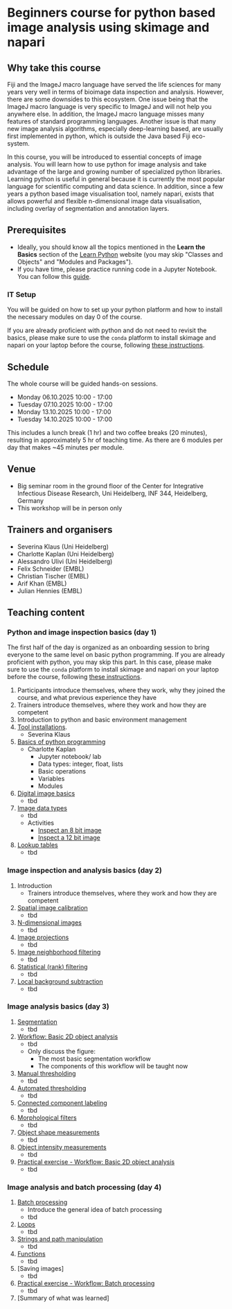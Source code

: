 # Beginners course for python based image analysis using skimage and napari

## Why take this course

Fiji and the ImageJ macro language have served the life sciences for many years very well in terms of bioimage data inspection and analysis. However, there are some downsides to this ecosystem. One issue being that the ImageJ macro language is very specific to ImageJ and will not help you anywhere else. In addition, the ImageJ macro language misses many features of standard programming languages. Another issue is that many new image analysis algorithms, especially deep-learning based, are usually first implemented in python, which is outside the Java based Fiji eco-system.

In this course, you will be introduced to essential concepts of image analysis. You will learn how to use python for image analysis and take advantage of the large and growing number of specialized python libraries. Learning python is useful in general because it is currently the most popular language for scientific computing and data science. In addition, since a few years a python based image visualisation tool, namely napari, exists that allows powerful and flexible n-dimensional image data visualisation, including overlay of segmentation and annotation layers.

## Prerequisites

* Ideally, you should know all the topics mentioned in the **Learn the Basics** section of the [Learn Python](https://www.learnpython.org/en/Welcome) website (you may skip "Classes and Objects" and "Modules and Packages").
* If you have time, please practice running code in a Jupyter Notebook. You can follow this [guide](https://jupyter.org/try-jupyter/retro/notebooks/?path=notebooks/Intro.ipynb).

### IT Setup

You will be guided on how to set up your python platform and how to install the necessary modules on day 0 of the course.  

If you are already proficient with python and do not need to revisit the basics, please make sure to use the `conda` platform to install skimage and napari on your laptop before the course, following [these instructions](https://neubias.github.io/training-resources/tool_installation/index.html#skimage_napari). 

## Schedule

The whole course will be guided hands-on sessions.

- Monday 06.10.2025 10:00 - 17:00
- Tuesday 07.10.2025 10:00 - 17:00
- Monday 13.10.2025 10:00 - 17:00
- Tuesday 14.10.2025 10:00 - 17:00 

This includes a lunch break (1 hr) and two coffee breaks (20 minutes), resulting in approximately 5 hr of teaching time.
As there are 6 modules per day that makes ~45 minutes per module.

## Venue

- Big seminar room in the ground floor of the Center for Integrative Infectious Disease Research, Uni Heidelberg, INF 344, Heidelberg, Germany
- This workshop will be in person only

## Trainers and organisers

- Severina Klaus (Uni Heidelberg)
- Charlotte Kaplan (Uni Heidelberg)
- Alessandro Ulivi (Uni Heidelberg)
- Felix Schneider (EMBL)
- Christian Tischer (EMBL)
- Arif Khan (EMBL)
- Julian Hennies (EMBL)

## Teaching content

### Python and image inspection basics (day 1)

The first half of the day is organized as an onboarding session to bring everyone to the same level on basic python programming. If you are already proficient with python, you may skip this part. In this case, please make sure to use the `conda` platform to install skimage and napari on your laptop before the course, following [these instructions](https://neubias.github.io/training-resources/tool_installation/index.html#skimage_napari). 

1. Participants introduce themselves, where they work, why they joined the course, and what previous experience they have
1. Trainers introduce themselves, where they work and how they are competent
1. Introduction to python and basic environment management
1. [Tool installations](https://neubias.github.io/training-resources/tool_installation/index.html#skimage_napari).
   - Severina Klaus
1. [Basics of python programming](https://heibox.uni-heidelberg.de/d/da0a61ef203347c7aff2/)
   - Charlotte Kaplan
       - Jupyter notebook/ lab
       - Data types: integer, float, lists
       - Basic operations
       - Variables
       - Modules
1. [Digital image basics](https://neubias.github.io/training-resources/pixels/index.html)
    - tbd
1. [Image data types](https://neubias.github.io/training-resources/datatypes/index.html) 
    - tbd
    - Activities
       - [Inspect an 8 bit image](https://neubias.github.io/training-resources/datatypes/index.html#saturation_8bit)
       - [Inspect a 12 bit image](https://neubias.github.io/training-resources/datatypes/index.html#saturation_12bit)
1. [Lookup tables](https://neubias.github.io/training-resources/lut/index.html)
    - tbd

### Image inspection and analysis basics (day 2)

1. Introduction
    - Trainers introduce themselves, where they work and how they are competent
1. [Spatial image calibration](https://neubias.github.io/training-resources/spatial_calibration/index.html) 
    - tbd
1. [N-dimensional images](https://neubias.github.io/training-resources/multidimensional_image_basics/)
    - tbd
1. [Image projections](https://neubias.github.io/training-resources/projections/index.html)
    - tbd
1. [Image neighborhood filtering](https://neubias.github.io/training-resources/filter_neighbourhood/index.html)
    - tbd
1. [Statistical (rank) filtering](https://neubias.github.io/training-resources/filter_statistical/index.html)
    - tbd
1. [Local background subtraction](https://neubias.github.io/training-resources/local_background_correction/index.html)
    - tbd

### Image analysis basics (day 3)
1. [Segmentation](https://neubias.github.io/training-resources/segmentation/index.html)
    - tbd
1. [Workflow: Basic 2D object analysis](https://neubias.github.io/training-resources/workflow_segment_2d_nuclei_measure_shape/index.html)
    - tbd
    - Only discuss the figure:
        - The most basic segmentation workflow
        - The components of this workflow will be taught now
1. [Manual thresholding](https://neubias.github.io/training-resources/binarization/index.html)
    - tbd
1. [Automated thresholding](https://neubias.github.io/training-resources/auto_threshold/index.html) 
    - tbd
1. [Connected component labeling](https://neubias.github.io/training-resources/connected_components/index.html)
    - tbd
1. [Morphological filters](https://neubias.github.io/training-resources/filter_morphological/index.html)
    - tbd
1. [Object shape measurements](https://neubias.github.io/training-resources/measure_shapes/index.html)
    - tbd
1. [Object intensity measurements](https://neubias.github.io/training-resources/measure_intensities/index.html)
    - tbd
1. [Practical exercise - Workflow: Basic 2D object analysis](https://neubias.github.io/training-resources/workflow_segment_2d_nuclei_measure_shape/index.html)
    - tbd

### Image analysis and batch processing (day 4)

1. [Batch processing](https://neubias.github.io/training-resources/batch_processing/index.html)
    - Introduce the general idea of batch processing
    - tbd
1. [Loops](https://neubias.github.io/training-resources/script_for_loop/index.html)
    - tbd
1. [Strings and path manipulation](https://neubias.github.io/training-resources/string_concat/index.html)
    - tbd
1. [Functions](https://neubias.github.io/training-resources/script_functions/index.html)
    - tbd
1. [Saving images]
    - tbd
1. [Practical exercise - Workflow: Batch processing](https://neubias.github.io/training-resources/batch_processing/index.html)
    - tbd
1. [Summary of what was learned]




